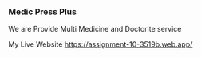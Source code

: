 ### Medic Press Plus
We are Provide Multi Medicine and Doctorite service



My Live Website https://assignment-10-3519b.web.app/
